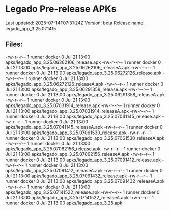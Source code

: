 # Legado Pre-release APKs
Last updated: 2025-07-14T07:31:24Z
Version: beta
Release name: legado_app_3.25.071415
## Files:
-rw-r--r-- 1 runner docker 0 Jul 21 13:00 apks/legado_app_3.25.06262106_release.apk
-rw-r--r-- 1 runner docker 0 Jul 21 13:00 apks/legado_app_3.25.06262106_releaseA.apk
-rw-r--r-- 1 runner docker 0 Jul 21 13:00 apks/legado_app_3.25.06272126_release.apk
-rw-r--r-- 1 runner docker 0 Jul 21 13:00 apks/legado_app_3.25.06272126_releaseA.apk
-rw-r--r-- 1 runner docker 0 Jul 21 13:00 apks/legado_app_3.25.06291358_release.apk
-rw-r--r-- 1 runner docker 0 Jul 21 13:00 apks/legado_app_3.25.06291358_releaseA.apk
-rw-r--r-- 1 runner docker 0 Jul 21 13:00 apks/legado_app_3.25.07031914_release.apk
-rw-r--r-- 1 runner docker 0 Jul 21 13:00 apks/legado_app_3.25.07031914_releaseA.apk
-rw-r--r-- 1 runner docker 0 Jul 21 13:00 apks/legado_app_3.25.07041145_release.apk
-rw-r--r-- 1 runner docker 0 Jul 21 13:00 apks/legado_app_3.25.07041145_releaseA.apk
-rw-r--r-- 1 runner docker 0 Jul 21 13:00 apks/legado_app_3.25.07061530_release.apk
-rw-r--r-- 1 runner docker 0 Jul 21 13:00 apks/legado_app_3.25.07061530_releaseA.apk
-rw-r--r-- 1 runner docker 0 Jul 21 13:00 apks/legado_app_3.25.07062156_release.apk
-rw-r--r-- 1 runner docker 0 Jul 21 13:00 apks/legado_app_3.25.07062156_releaseA.apk
-rw-r--r-- 1 runner docker 0 Jul 21 13:00 apks/legado_app_3.25.07091412_release.apk
-rw-r--r-- 1 runner docker 0 Jul 21 13:00 apks/legado_app_3.25.07091412_releaseA.apk
-rw-r--r-- 1 runner docker 0 Jul 21 13:00 apks/legado_app_3.25.07091432_release.apk
-rw-r--r-- 1 runner docker 0 Jul 21 13:00 apks/legado_app_3.25.07091432_releaseA.apk
-rw-r--r-- 1 runner docker 0 Jul 21 13:00 apks/legado_app_3.25.07141522_release.apk
-rw-r--r-- 1 runner docker 0 Jul 21 13:00 apks/legado_app_3.25.07141522_releaseA.apk
-rw-r--r-- 1 runner docker 0 Jul 21 13:00 apks/legado_app_3.25.apk
